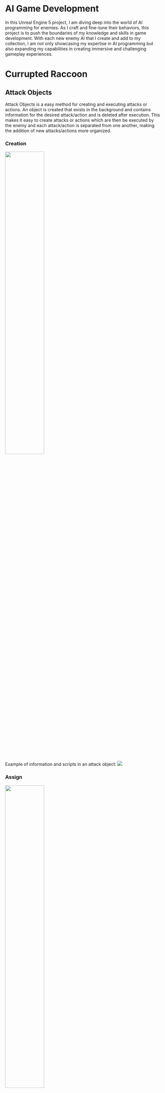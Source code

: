 # AI Game Development

In this Unreal Engine 5 project, I am diving deep into the world of AI programming for enemies. As I craft and fine-tune their behaviors, this project is to push the boundaries of my knowledge and skills in game development. 
With each new enemy AI that I create and add to my collection, I am not only showcasing my expertise in AI programming but also expanding my capabilities in creating immersive and challenging gameplay experiences.

# Currupted Raccoon

## Attack Objects
Attack Objects is a easy method for creating and executing attacks or actions.
An object is created that exists in the background and contains information for the desired attack/action and is deleted after execution. This makes it easy to create attacks or actions which are then be executed by the enemy and each attack/action is separated from one another, making the addition of new attacks/actions more organized.


 ### Creation
 <img src="https://github.com/Almin-B/Boss_AI/blob/main/AI_Gifs/CreateAttackObj.gif" width="50%" height="50%"/>

 Example of information and scripts in an attack object:
 ![](https://github.com/Almin-B/Boss_AI/blob/main/AI_Gifs/AttackObj_01.PNG)
 
 ### Assign
 <img src="https://github.com/Almin-B/Boss_AI/blob/main/AI_Gifs/AssignAttackObj.gif" width="50%" height="50%"/>
 
 ### Attack Execute
 <img src="https://github.com/Almin-B/Boss_AI/blob/main/AI_Gifs/ExecuteAttackObj.gif" width="50%" height="50%"/>
 
## Boss Entrance
A start sequence that is activated when entering the boss arena that starts the boss fight
<img src="https://github.com/Almin-B/Boss_AI/blob/main/AI_Gifs/BossAI_Entrance.gif" width="85%" height="85%"/>

## Attacks

 ### Simple Attacks
 Simple bite and claw attacks that are combined and executed rapidly by the boss
 
 <img src="https://github.com/Almin-B/Boss_AI/blob/main/AI_Gifs/BossAI_Attack_Simple_01.gif" width="85%" height="85%"/>
 <img src="https://github.com/Almin-B/Boss_AI/blob/main/AI_Gifs/BossAI_Attack_Simple_02.gif" width="85%" height="85%"/>
 
 ### Delayed Attack
 An attack that is delayed by the boss to disorient the player
 
 ![](https://github.com/Almin-B/Boss_AI/blob/main/AI_Gifs/BossAI_Attack_Delay.gif)
 
 ### Stumper Attack
 An environmental attack that deals damage to everything within a radius of the boss
 
 ![](https://github.com/Almin-B/Boss_AI/blob/main/AI_Gifs/BossAI_Attack_Stumper.gif)
 
 ### Roll Attack
 An attack that is added in the second phase (below 50 % boss life) in which the boss first jumps upwards and disappears from sight, only to deal major damage to the player after a short time with a roll attack. During this attack, the player is warned which side the attack is coming from (indicated by a red pulse effect in the HUD).
 
 ![](https://github.com/Almin-B/Boss_AI/blob/main/AI_Gifs/BossAI_RollAttack.gif)
 
## Player Action Reading and Player Punishment
The boss can read certain actions of the player and then execute counter attacks to punish the player. In this case, the boss only reads whether the player is healing, which means that badly timed heals are punished (the boss has a 50% chance of performing a counterattack).

![](https://github.com/Almin-B/Boss_AI/blob/main/AI_Gifs/BossAI_PunishAttack.gif)

## Boss Stunn
The Guard mechanic already implemented in SpearFighter was also used here, where the boss's guard breaks and he cannot move for a short time.

![](https://github.com/Almin-B/Boss_AI/blob/main/AI_Gifs/BossAI_Stunn.gif)

# SpearFighter

## Patrolling
Patrolling is pretty simple, the enemy moves to each PatrolPoint, waits there for a while and then moves on to the next one. In order to create a **PatrolPath**, you have to drag the blueprint **BP_EnemyPatrolPath** into the level and then you can add an array of vectors in the details panel, where for each new element a **Gizmo** is added, allowing you to set the respective **PatrolPoint Location**.

 ![](https://github.com/Almin-B/Boss_AI/blob/main/AI_Gifs/LanceFighterGIF-Pathfollowing.gif)
## Defense
 ### Guard Buildup
 The **Guard** is the enemy's **Defense Stamina**, which is built up when the enemy blocks attacks from the player. This bar is shown as a yellow outline around the enemy's life bar and is also reduced again if the player does not attack the enemy for a longer   period of time.
 ### Guard Break
 If the Guard bar is fully built up, the enemy's defense breaks, resulting in the opponent being stunned for a short time and losing life.
 
 ![](https://github.com/Almin-B/Boss_AI/blob/main/AI_Gifs/LanceFighterGIF-GuardBuildUpAndBreake.gif)
## Attacks

### 1. Spear Thrust
The Spear Thrust Attack, where the enemy rushes towards the player and damages the player when it hits him, is used to prevent the player from running away from the enemy so easily.
This attack is only executed by the enemy when he is far away from the player.

 ![](https://github.com/Almin-B/Boss_AI/blob/main/AI_Gifs/LanceFighterGIF-Thrust.gif)

### 2. Windblade Projectile Attack
The WindBlade Projectile Attack, in which the enemy shoots a projectile towards the player, is executed when the enemy is not too close to the player or after the enemy blocks an attack from the player and then dashes backwards to get distance to the player. The player can then dodge or block this attack.  

 ![](https://github.com/Almin-B/Boss_AI/blob/main/AI_Gifs/LanceFighterGIF-Windblade.gif)

### 3. Close Combat Attacks
The close combat attacks consist of 3 different fast attacks, where each attack has its own percentage probability of being executed. These probabilities are set in the corresponding enemy blueprint (e.g. BP_LanceFighter).  

### Attack 1
![](https://github.com/Almin-B/Boss_AI/blob/main/AI_Gifs/LanceFighterGIF-CombatAttack1.gif) 
### Attack 2
![](https://github.com/Almin-B/Boss_AI/blob/main/AI_Gifs/LanceFighterGIF-CombatAttack2.gif)
### Attack 3
![](https://github.com/Almin-B/Boss_AI/blob/main/AI_Gifs/LanceFighterGIF-CombatAttack3.gif)
